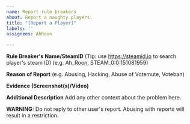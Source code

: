 ```yaml
---
name: Report rule breakers
about: Report a naughty players.
title: "[Report a Player]"
labels: ''
assignees: AhRoon

---
```


**Rule Breaker's Name/SteamID** (Tip: use https://steamid.io to search player's steam ID)
(e.g. Ah_Roon, STEAM_0:0:151081959)

**Reason of Report**
(e.g. Abusing, Hacking, Abuse of Votemute, Voteban)

**Evidence (Screenshot(s)/Video)**

**Additional Description**
Add any other context about the problem here.

**WARNING:** Do not reply to other user's report. Abusing with reports will result in a restriction.
